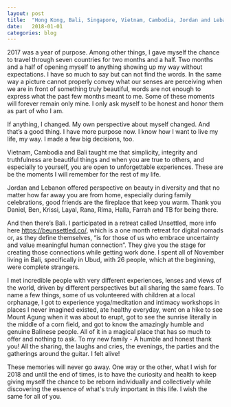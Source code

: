 ```yaml
---
layout: post
title:  "Hong Kong, Bali, Singapore, Vietnam, Cambodia, Jordan and Lebanon"
date:   2018-01-01
categories: blog
---
```


2017 was a year of purpose. Among other things, I gave myself the chance to travel through seven countries for two months and a half. Two months and a half of opening myself to anything showing up my way without expectations. I have so much to say but can not find the words. In the same way a picture cannot properly convey what our senses are perceiving when we are in front of something truly beautiful, words are not enough to express what the past few months meant to me. Some of these moments will forever remain only mine. I only ask myself to be honest and honor them as part of who I am.

If anything, I changed. My own perspective about myself changed. And that’s a good thing. I have more purpose now. I know how I want to live my life, my way. I made a few big decisions, too.

Vietnam, Cambodia and Bali taught me that simplicity, integrity and truthfulness are beautiful things and when you are true to others, and especially to yourself, you are open to unforgettable experiences. These are be the moments I will remember for the rest of my life.

Jordan and Lebanon offered perspective on beauty in diversity and that no matter how far away you are from home, especially during family celebrations, good friends are the fireplace that keep you warm. Thank you Daniel, Ben, Krissi, Layal, Rana, Rima, Halla, Farrah and TB for being there.

And then there’s Bali. I participated in a retreat called Unsettled, more info here https://beunsettled.co/, which is a one month retreat for digital nomads or, as they define themselves, “is for those of us who embrace uncertainty and value meaningful human connection”. They give you the stage for creating those connections while getting work done. I spent all of November living in Bali, specifically in Ubud, with 26 people, which at the beginning, were complete strangers.

I met incredible people with very different experiences, lenses and views of the world, driven by different perspectives but all sharing the same fears. To name a few things, some of us volunteered with children at a local orphanage, I got to experience yoga/meditation and intimacy workshops in places I never imagined existed, ate healthy everyday, went on a hike to see Mount Agung when it was about to erupt, got to see the sunrise literally in the middle of a corn field, and got to know the amazingly humble and genuine Balinese people. All of it in a magical place that has so much to offer and nothing to ask. To my new family - A humble and honest thank you! All the sharing, the laughs and cries, the evenings, the parties and the gatherings around the guitar. I felt alive!

These memories will never go away. One way or the other, what I wish for 2018 and until the end of times, is to have the curiosity and health to keep giving myself the chance to be reborn individually and collectively while discovering the essence of what's truly important in this life. I wish the same for all of you.
